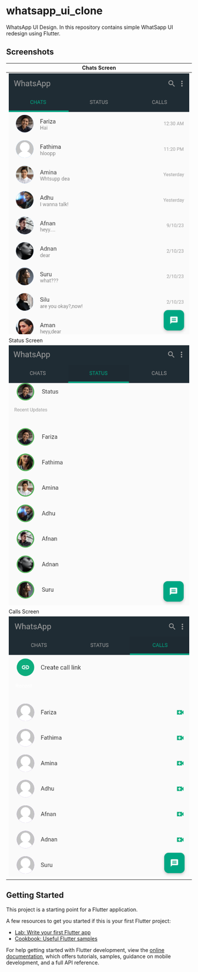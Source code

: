 # whatsapp_ui_clone

WhatsApp UI Design.
In this repository contains simple WhatSapp UI redesign using Flutter.

## Screenshots

| Chats Screen |
|--------------|
|![image](assets/images/ChatPage.png)|
| Status Screen |
|![image](assets/images/statusPage.png)|
| Calls Screen |
|![image](assets/images/callsPage.png)|

## Getting Started

This project is a starting point for a Flutter application.

A few resources to get you started if this is your first Flutter project:

-   [Lab: Write your first Flutter app](https://docs.flutter.dev/get-started/codelab)
-   [Cookbook: Useful Flutter samples](https://docs.flutter.dev/cookbook)

For help getting started with Flutter development, view the
[online documentation](https://docs.flutter.dev/), which offers tutorials,
samples, guidance on mobile development, and a full API reference.
